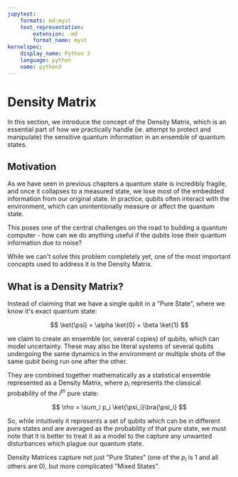 ```yaml
---
jupytext:
    formats: md:myst
    text_representation:
        extension: .md
        format_name: myst
kernelspec:
    display_name: Python 3
    language: python
    name: python3
---
```


# Density Matrix

In this section, we introduce the concept of the Density Matrix, which is an essential part of how we practically handle (ie. attempt to protect and manipulate) the sensitive quantum information in an ensemble of quantum states.

## Motivation

As we have seen in previous chapters a quantum state is incredibly fragile, and once it collapses to a measured state, we lose most of the embedded information from our original state. In practice, qubits often interact with the environment, which can unintentionally measure or affect the quantum state.

This poses one of the central challenges on the road to building a quantum computer - how can we do anything useful if the qubits lose their quantum information due to noise?

While we can't solve this problem completely yet, one of the most important concepts used to address it is the Density Matrix. 

## What is a Density Matrix?

Instead of claiming that we have a single qubit in a "Pure State", where we know it's exact quantum state: 

$$
\ket{\psi} = \alpha \ket{0} + \beta \ket{1}
$$

we claim to create an ensemble (or, several copies) of qubits, which can model uncertainty. These may also be literal systems of several qubits undergoing the same dynamics in the environment or multiple shots of the same qubit being run one after the other.

They are combined together mathematically as a statistical ensemble represented as a Density Matrix, where $p_i$ represents the classical probability of the $i^{th}$ pure state:

$$
\rho = \sum_i p_i \ket{\psi_i}\bra{\psi_i}
$$

So, while intuitively it represents a set of qubits which can be in different pure states and are averaged as the probability of that pure state, we must note that it is better to treat it as a model to the capture any unwanted disturbances which plague our quantum state.

Density Matrices capture not just "Pure States" (one of the $p_i$ is 1 and all others are 0), but more complicated "Mixed States".

